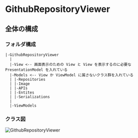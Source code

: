 # GithubRepositoryViewer

## 全体の構成

### フォルダ構成

```
|-GithubRepositoryViewer
  |
  |-View <-- 画面表示のための View と View を表示するのに必要な PresentationModel を入れている
  |-Models <-- View か ViewModel に属さないクラス群を入れている
  | |-Repositories
  | |-Image
  | |-APIs
  | |-Entites
  | |-Serializations
  |
  |-ViewModels
```

### クラス図
![GithubRepositoryViewer](https://user-images.githubusercontent.com/4686698/130344647-a0681d26-4bd1-4ce9-8e0f-bee8c8042330.png)
